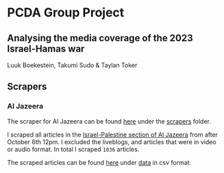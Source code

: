 # PCDA Group Project
## Analysing the media coverage of the 2023 Israel-Hamas war

Luuk Boekestein, Takumi Sudo & Taylan Toker

## Scrapers

### Al Jazeera

The scraper for Al Jazeera can be found [here](scrapers/Aljazeerascraper.Rmd) under the [scrapers](scrapers) folder.

I scraped all articles in the [Israel-Palestine section of Al Jazeera](https://www.aljazeera.com/tag/israel-palestine-conflict/) from after October 6th 12pm. I excluded the liveblogs, and articles that were in video or audio format. In total I scraped `1036` articles.

The scraped articles can be found [here](data/aljazeera_articles.csv) under [data](data) in csv format.
